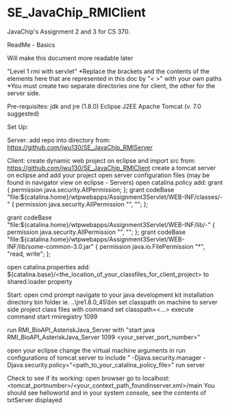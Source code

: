 # SE_JavaChip_RMIClient
JavaChip's Assignment 2 and 3 for CS 370.  

ReadMe - Basics

Will make this document more readable later

"Level 1 rmi with servlet"
*Replace the brackets and the contents of the elements here that are represented in this doc by "< >" with your own paths
*You must create two separate directories one for client, the other for the server side.

Pre-requisites:
jdk and jre (1.8.0)
Eclipse J2EE
Apache Tomcat (v. 7.0 suggested)

Set Up:

Server:
add repo into directory from: https://github.com/jwu130/SE_JavaChip_RMIServer

Client:
create dynamic web project on eclipse and import src from: https://github.com/jwu130/SE_JavaChip_RMIClient
create a tomcat server on eclipse and add your project
open server configuration files (may be found in navigator view on eclipse - Servers)
open catalina.policy
add: 
grant {
    permission java.security.AllPermission;
};
grant codeBase "file:${catalina.home}/wtpwebapps/Assignment3Servlet/WEB-INF/classes/-" { 
    permission java.security.AllPermission "", ""; 
}; 
 
grant codeBase "file:${catalina.home}/wtpwebapps/Assignment3Servlet/WEB-INF/lib/-" { 
    permission java.security.AllPermission "", ""; 
}; 
grant codeBase "file:${catalina.home}/wtpwebapps/Assignment3Servlet/WEB-INF/lib/some-common-3.0.jar" { 
    permission java.io.FilePermission "*", "read, write"; 
};

open catalina.properties
add: ${catalina.base}/<the_location_of_your_classfiles_for_client_project>
to shared.loader property

Start:
open cmd prompt
navigate to your java development kit installation directory bin folder ie. ..\jre1.8.0_45\bin
set classpath on machine to server side project class files with command set classpath=<...>
execute command start rmiregistry 1099

run RMI_BioAPI_AsteriskJava_Server with "start java RMI_BioAPI_AsteriskJava_Server 1099 <your_server_port_number>"

open your eclipse
change the virtual machine arguments in run configurations of tomcat server to include " -Djava.security.manager -Djava.security.policy="<path_to_your_catalina_policy_file>"
run server

Check to see if its working:
open browser
go to localhost:<tomcat_portnumber>/<your_context_path_foundinserver.xml>/main
You should see helloworld and in your system console, see the contents of txtServer displayed
